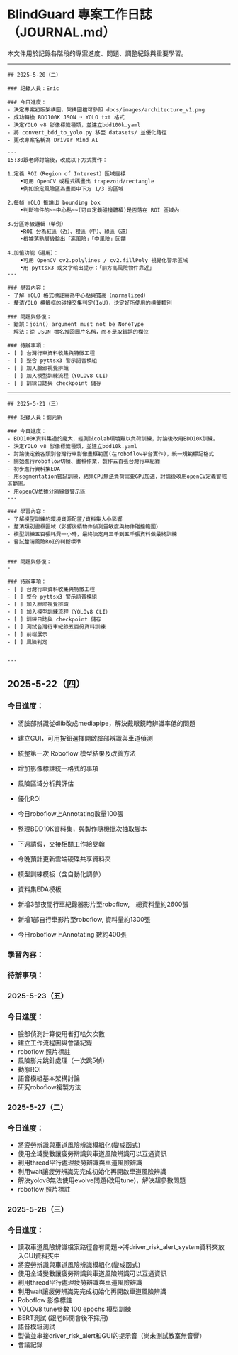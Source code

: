 # BlindGuard 專案工作日誌（JOURNAL.md）

本文件用於記錄各階段的專案進度、問題、調整紀錄與重要學習。

---

```
## 2025-5-20（二）

### 記錄人員：Eric

### 今日進度：
- 決定專案初版架構圖，架構圖檔可參照 docs/images/architecture_v1.png
- 成功轉換 BDD100K JSON ➝ YOLO txt 格式
- 決定YOLO v8 影像標籤種類，並建立bdd100k.yaml
- 將 convert_bdd_to_yolo.py 移至 datasets/ 並優化路徑
- 更改專案名稱為 Driver Mind AI

---
15:30跟老師討論後，改成以下方式實作：

1.定義 ROI（Region of Interest）區域座標
    •可用 OpenCV 或程式碼畫出 trapezoid/rectangle
    •例如設定風險區為畫面中下方 1/3 的區域
    
2.每幀 YOLO 推論出 bounding box
    •判斷物件的~~中心點~~(可自定義碰撞體積)是否落在 ROI 區域內
    
3.分區等級邏輯（舉例）
    •ROI 分為紅區（近）、橙區（中）、綠區（遠）
    •根據落點層級輸出「高風險」「中風險」回饋
    
4.加值功能（選用）：
    •可用 OpenCV cv2.polylines / cv2.fillPoly 視覺化警示區域
    •用 pyttsx3 或文字輸出提示：「前方高風險物件靠近」
---

### 學習內容：
- 了解 YOLO 格式標註需為中心點與寬高（normalized）
- 釐清YOLO 標籤框的碰撞交集判定(IoU)，決定好所使用的標籤類別

### 問題與修復：
- 錯誤：join() argument must not be NoneType
- 解法：從 JSON 檔名推回圖片名稱，而不是取錯誤的欄位

### 待辦事項：
- [ ] 台灣行車資料收集與特徵工程
- [ ] 整合 pyttsx3 警示語音模組
- [ ] 加入臉部視覺辨識
- [ ] 加入模型訓練流程（YOLOv8 CLI）
- [ ] 訓練日誌與 checkpoint 儲存
```

---

```
## 2025-5-21（三）

### 記錄人員：劉元新

### 今日進度：
- BDD100K資料集過於龐大，經測試colab環境難以負荷訓練，討論後改用BDD10K訓練。
- 決定YOLO v8 影像標籤種類，並建立bdd10k.yaml
- 討論後定義各類別台灣行車影像畫框範圍(在roboflow平台實作)，統一規範標記格式
- 開始進行roboflow切幀、畫框作業，製作五百張台灣行車紀錄
- 初步進行資料集EDA
- 用segmentation嘗試訓練，結果CPU無法負荷需要GPU加速，討論後改用openCV定義警戒區範圍。
- 用openCV依據分隔線做警示區 
---

### 學習內容：
- 了解模型訓練的環境資源配置/資料集大小影響
- 釐清類別畫框區域（影響後續物件偵測靈敏度與物件碰撞範圍）
- 模型訓練五百張耗費一小時，最終決定用三千到五千張資料做最終訓練
- 嘗試釐清風險RoI的判斷標準


### 問題與修復：
- 

### 待辦事項：
- [ ] 台灣行車資料收集與特徵工程
- [ ] 整合 pyttsx3 警示語音模組
- [ ] 加入臉部視覺辨識
- [ ] 加入模型訓練流程（YOLOv8 CLI）
- [ ] 訓練日誌與 checkpoint 儲存
- [ ] 測試台灣行車紀錄五百份資料訓練
- [ ] 前端展示
- [ ] 風險判定
```
```

---

```
## 2025-5-22（四）

### 今日進度：
-  將臉部辨識從dlib改成mediapipe，解決戴眼鏡時辨識率低的問題
-  建立GUI，可用按鈕選擇開啟臉部辨識與車道偵測
-  統整第一次 Roboflow 模型結果及改善方法
-  增加影像標註統一格式的事項
-  風險區域分析與評估
-  優化ROI
-  今日roboflow上Annotating數量100張         
-  整理BDD10K資料集，與製作隨機批次抽取腳本
-  下週請假，交接相關工作給旻翰
-  今晚預計更新雲端硬碟共享資料夾
-  模型訓練模板（含自動化調參）
-  資料集EDA模板


-  新增3部夜間行車紀錄器影片至roboflow,　總資料量約2600張
-  新增1部自行車影片至roboflow, 資料量約1300張
-  今日roboflow上Annotating 數約400張

### 學習內容：

### 待辦事項：
   

### 2025-5-23（五）

### 今日進度：
-  臉部偵測計算使用者打哈欠次數
-  建立工作流程圖與會議紀錄
-  roboflow 照片標註
-  風險影片跳針處理（一次跳5幀）
-  動態ROI
-  語音模組基本架構討論
-  研究roboflow複製方法


### 2025-5-27（二）

### 今日進度：
-  將疲勞辨識與車道風險辨識模組化(變成函式)
-  使用全域變數讓疲勞辨識與車道風險辨識可以互通資訊
-  利用thread平行處理疲勞辨識與車道風險辨識
-  利用wait讓疲勞辨識先完成初始化再開啟車道風險辨識
-  解決yolov8無法使用evolve問題(改用tune)，解決超參數問題
-  roboflow 照片標註

### 2025-5-28（三）

### 今日進度：
-  讀取車道風險辨識檔案路徑會有問題->將driver_risk_alert_system資料夾放入GUI資料夾中
-  將疲勞辨識與車道風險辨識模組化(變成函式)
-  使用全域變數讓疲勞辨識與車道風險辨識可以互通資訊
-  利用thread平行處理疲勞辨識與車道風險辨識
-  利用wait讓疲勞辨識先完成初始化再開啟車道風險辨識
-  Roboflow 影像標註
-  YOLOv8 tune參數 100 epochs 模型訓練
-  BERT測試 (跟老師開會後不採用)
-  語音模組測試
-  製做並串接driver_risk_alert和GUI的提示音（尚未測試教室無音響）
-  會議記錄

